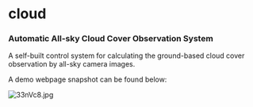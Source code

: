 # cloud
### Automatic All-sky Cloud Cover Observation System


A self-built control system for calculating the ground-based cloud cover observation by all-sky camera images.

A demo webpage snapshot can be found below:

![33nVc8.jpg](https://s2.ax1x.com/2020/02/23/33nVc8.jpg)
